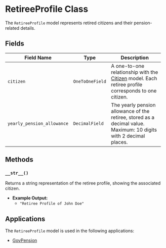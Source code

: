 # RetireeProfile Class

The `RetireeProfile` model represents retired citizens and their pension-related details.

## Fields

| Field Name               | Type             | Description                                                                                      |
|--------------------------|------------------|--------------------------------------------------------------------------------------------------|
| `citizen`                | `OneToOneField` | A one-to-one relationship with the [Citizen](citizen.md) model. Each retiree profile corresponds to one citizen. |
| `yearly_pension_allowance` | `DecimalField`  | The yearly pension allowance of the retiree, stored as a decimal value. Maximum: 10 digits with 2 decimal places. |

## Methods

### `__str__()`

Returns a string representation of the retiree profile, showing the associated citizen.

- **Example Output:**
  - `"Retiree Profile of John Doe"`

## Applications

The `RetireeProfile` model is used in the following applications:

- <a href="http://localhost:8020" target="_blank">GovPension</a>